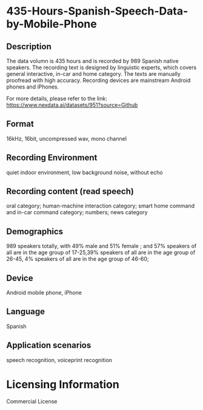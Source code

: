 # 435-Hours-Spanish-Speech-Data-by-Mobile-Phone


## Description
The data volumn is 435 hours and is recorded by 989 Spanish native speakers. The recording text is designed by linguistic experts, which covers general interactive, in-car and home category. The texts are manually proofread with high accuracy. Recording devices are mainstream Android phones and iPhones.

For more details, please refer to the link: https://www.nexdata.ai/datasets/951?source=Github



## Format
16kHz, 16bit, uncompressed wav, mono channel

## Recording Environment
quiet indoor environment, low background noise, without echo

## Recording content (read speech)
oral category; human-machine interaction category; smart home command and in-car command category; numbers; news category

## Demographics
989 speakers totally, with 49% male and 51% female ; and 57% speakers of all are in the age group of 17-25,39% speakers of all are in the age group of 26-45, 4% speakers of all are in the age group of 46-60;

## Device
Android mobile phone, iPhone

## Language
Spanish

## Application scenarios
speech recognition, voiceprint recognition

# Licensing Information
Commercial License
